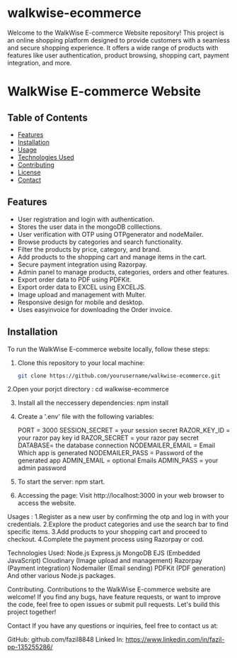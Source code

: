 # walkwise-ecommerce
Welcome to the WalkWise E-commerce Website repository! This project is an online shopping platform designed to provide customers with a seamless and secure shopping experience. It offers a wide range of products with features like user authentication, product browsing, shopping cart, payment integration, and more.
# WalkWise E-commerce Website

## Table of Contents

- [Features](#features)
- [Installation](#installation)
- [Usage](#usage)
- [Technologies Used](#technologies-used)
- [Contributing](#contributing)
- [License](#license)
- [Contact](#contact)

## Features

- User registration and login with authentication.
- Stores the user data in the mongoDB colllections.
- User verification with OTP using OTPgenerator and nodeMailer.
- Browse products by categories and search functionality.
- Filter the products by price, category, and brand.
- Add products to the shopping cart and manage items in the cart.
- Secure payment integration using Razorpay.
- Admin panel to manage products, categories, orders and other features.
- Export order data to PDF using PDFKit.
- Export order data to EXCEL using EXCELJS.
- Image upload and management with Multer.
- Responsive design for mobile and desktop.
- Uses easyinvoice for downloading the Order invoice.

## Installation

To run the WalkWise E-commerce website locally, follow these steps:

1. Clone this repository to your local machine:

   ```bash
   git clone https://github.com/yourusername/walkwise-ecommerce.git
2.Open your porjct directory :
  cd walkwise-ecommerce

3. Install all the neccessery dependencies:
  npm install

4. Create a '.env' file with the following variables:

   PORT = 3000 
   SESSION_SECRET = your session secret
   RAZOR_KEY_ID = your razor pay key id
   RAZOR_SECRET = your razor pay secret
   DATABASE= the database connection
   NODEMAILER_EMAIL = Email Which app is generated
   NODEMAILER_PASS = Password of the generated app
   ADMIN_EMAIL = optional Emails
   ADMIN_PASS = your admin password

5. To start the server:
   npm start.

6. Accessing the page:
   Visit http://localhost:3000 in your web browser to access the website.

Usages :
1.Register as a new user by confirming the otp and log in with your credentials.
2.Explore the product categories and use the search bar to find specific items.
3.Add products to your shopping cart and proceed to checkout.
4.Complete the payment process using Razorpay or cod.

Technologies Used:
  Node.js
  Express.js
  MongoDB
  EJS (Embedded JavaScript)
  Cloudinary (Image upload and management)
  Razorpay (Payment integration)
  Nodemailer (Email sending)
  PDFKit (PDF generation)
  And other various Node.js packages.


Contributing.
    Contributions to the WalkWise E-commerce website are welcome! If you find any bugs, have feature requests, or want to improve the code, feel free to open issues or submit pull requests. Let's build this project together!


Contact
If you have any questions or inquiries, feel free to contact us at:

GitHub: github.com/fazil8848
Linked In: https://www.linkedin.com/in/fazil-pp-135255286/




